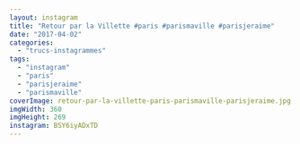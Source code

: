 ```yaml
---
layout: instagram
title: "Retour par la Villette #paris #parismaville #parisjeraime"
date: "2017-04-02"
categories: 
  - "trucs-instagrammes"
tags: 
  - "instagram"
  - "paris"
  - "parisjeraime"
  - "parismaville"
coverImage: retour-par-la-villette-paris-parismaville-parisjeraime.jpg
imgWidth: 360
imgHeight: 269
instagram: BSY6iyADxTD
---
```

